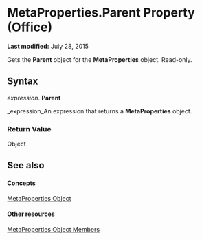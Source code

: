 
# MetaProperties.Parent Property (Office)

 **Last modified:** July 28, 2015

Gets the  **Parent** object for the **MetaProperties** object. Read-only.

## Syntax

 _expression_. **Parent**

 _expression_An expression that returns a  **MetaProperties** object.


### Return Value

Object


## See also


#### Concepts


 [MetaProperties Object](957a6e06-3348-b180-3655-06ffbfb69e12.md)
#### Other resources


 [MetaProperties Object Members](0e2efa13-130c-59ad-07ee-8499f502064a.md)
